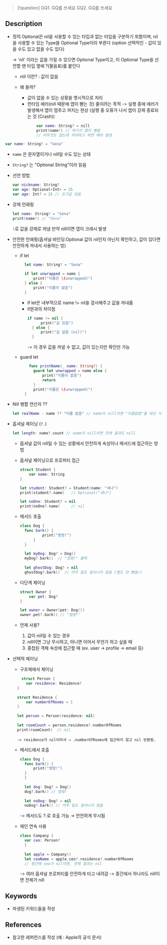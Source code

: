 >[!question]
>GQ1. GQ를 쓰세요
>GQ2. GQ를 쓰세요

## Description
- 정의
  Optional은 nil을 사용할 수 있는 타입과 없는 타입을 구분하기 위함이며,
  nil을 사용할 수 있는 Type을 Optional Type이라 부른다
  (option 선택적인 - 값이 있을 수도 있고 없을 수도 있다)

  -> 'nil' 이라는 값을 가질 수 있으면 Optional Type이고,
  이 Optional Type을 선언할 땐 타입 옆에 ?(물음표)를 붙인다
  
  + nill 이란?
    : 값이 없음

  + 왜 쓸까?
    - 값이 없을 수 있는 상황을 명시적으로 처리
    - 런타임 에러(nill 때문에 앱이 뻗는 것) 줄이려는 목적
      -> 실행 중에 에러가 발생해서 앱이 멈추고 꺼지는 현상
      (실행 중 오류가 나서 앱이 강제 종료되는 것 (Crash))
      ```swift
	      var name: String? = nill
	      print(name!) // 여기서 앱이 뻗음
	      // 아무것도 없는데 꺼내려고 하면 에러 발생
		```

```swift
var name: String? = "Sena"
```
- `name` 은 문자열이거나 nill일 수도 있는 상태
- `String?` 는 "Optional String"이라 읽음

- 선언 방법
  ```swift
  var nickname: String? 
  var age: Optional<Int> = 25
  var age: Int? = 25 // 초기값 있음
	```

+ 강제 언래핑
  ```swift
  let name: String? = "Sena"
  print(name!) // "Sena"
	```
	`!`로 값을 강제로 꺼냄
	만약 nill이면 앱이 크래시 발생

+ 안전한 언래핑(옵셔널 바인딩:Optional 값이 nil인지 아닌지 확인하고, 값이 있다면 안전하게 꺼내서 사용하는 방)
	+ if let
	  ```swift
		let name: String? = "Sena"
		
	    if let unwrapped = name {
		    print("이름은 \(unwrapped)")
		} else {
		    print("이름이 없음")
		}
		```
		+ if let은 내부적으로 name != nil을 검사해주고 값을 꺼내줌
		+ if문과의 차이점
		  ```swift
		  if name != nil {
			    print("값 있음")
			} else {
			    print("값 없음 (nil)")
			}
			```
			-> 이 경우 값을 꺼낼 수 없고, 값이 있는지만 확인만 가능
	
	+ guard let
	  ```swift
		  func printName(_ name: String?) {
		    guard let unwrapped = name else {
		        print("이름이 없음")
		        return
		    }
		    print("이름은 \(unwrapped)")
		}
		```


+ Nill 병합 연산자 ??
  ```swift
  let realName - name ?? "이름 없음" // name이 nill이면 "이름없음"을 대신 사용
	```


+ 옵셔널 체이닝 (`?.`)
	```swift
	let length: name?.count // name이 nill이면 전체 결과도 nill
	```
	+ 옵셔널 값이 nill일 수 있는 상황에서 안전하게 속성이나 메서드에 접근하는 방법
	
	+ 옵셔널 체이닝으로 프로퍼티 접근
		```swift
		struct Student {
		    var name: String
		}
		
		let student: Student? = Student(name: "세나")
		print(student?.name)   // Optional("세나")
		
		let noOne: Student? = nil
		print(noOne?.name)     // nil
		```
		
	+ 메서드 호출
	  ```swift
	  class Dog {
	    func bark() {
		        print("멍멍!")
		    }
		}
		
		let myDog: Dog? = Dog()
		myDog?.bark()  // "멍멍!" 출력
		
		let ghostDog: Dog? = nil
		ghostDog?.bark()  // 아무 일도 일어나지 않음 (앱도 안 뻗음!)
		```
	
	+ 다단계 체이닝
		```swift
		struct Owner {
		    var pet: Dog?
		}
		
		let owner = Owner(pet: Dog())
		owner.pet?.bark() // "멍멍!"
		```  
	
	+ 언제 사용?
	  1. 값이 nill일 수 있는 경우
	  2. nill이면 그냥 무시하고, 아니면 이어서 무언가 하고 싶을 때
	  3. 중첩된 객체 속성에 접근할 때 (ex. user → profile → email 등)

+ 선택적 체이닝
  + 구조체에서 체이닝
  ```swift
	  struct Person {
	    var residence: Residence?
	}
	
	struct Residence {
	    var numberOfRooms = 1
	}
	
	let person = Person(residence: nil)
	
	let roomCount = person.residence?.numberOfRooms
	print(roomCount)  // nil
	```
		-> residence가 nil이라서 → .numberOfRooms에 접근하지 않고 nil 반환됨.
		
	+ 메서드에서 호출
	  ```swift
	  class Dog {
	    func bark() {
	        print("멍멍!")
	    }
		}
		
		let dog: Dog? = Dog()
		dog?.bark() // 멍멍!
		
		let noDog: Dog? = nil
		noDog?.bark() // 아무 일도 일어나지 않음
		```
		-> 메서드도 ?.로 호출 가능 → 안전하게 무시됨
		
	+ 체인 연속 사용
	  ```swift
	  class Company {
	    var ceo: Person?
		}
		
		let apple = Company()
		let ceoName = apple.ceo?.residence?.numberOfRooms
		// 중간에 ceo가 nil이면, 전체 결과는 nil
		```
		-> 여러 옵셔널 프로퍼티를 안전하게 타고 내려감
		-> 중간에서 하나라도 nill이면 전체가 nill


## Keywords
+ 파생된 키워드들을 작성

## References
- 참고한 레퍼런스를 작성 (예 : Apple의 공식 문서)